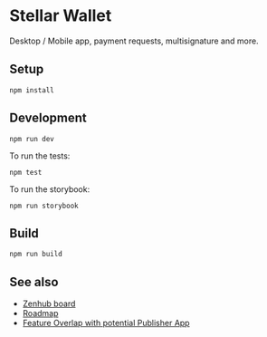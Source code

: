 # Stellar Wallet

Desktop / Mobile app, payment requests, multisignature and more.


## Setup

```
npm install
```

## Development

```
npm run dev
```

To run the tests:

```
npm test
```

To run the storybook:

```
npm run storybook
```

## Build

```
npm run build
```

## See also

- [Zenhub board](https://app.zenhub.com/workspace/o/satoshipay/wallet/boards?repos=137336510)
- [Roadmap](https://docs.google.com/spreadsheets/d/1XSER-1Mn4qz5DEAS1bo8pA9A-PbBEh-4k4Ed5KjWot8/edit?usp=sharing)
- [Feature Overlap with potential Publisher App](https://docs.google.com/document/d/16WIGcMW7BQxKVIbdAql20gQvPVxeubHd9UOowUixNXc/edit?usp=sharing)

